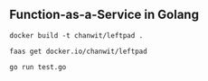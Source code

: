 ## Function-as-a-Service in Golang


```
docker build -t chanwit/leftpad .

faas get docker.io/chanwit/leftpad

go run test.go

```

